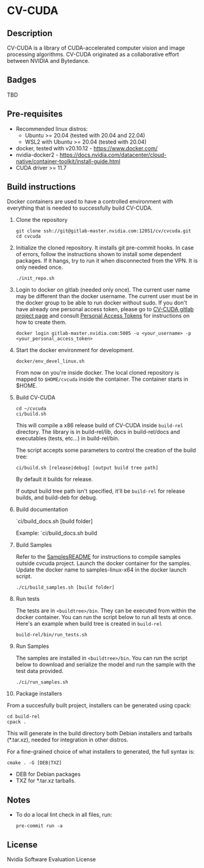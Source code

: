 # CV-CUDA

## Description

CV-CUDA is a library of CUDA-accelerated computer vision and image processing algorithms.
CV-CUDA originated as a collaborative effort between NVIDIA and Bytedance.

## Badges
TBD

## Pre-requisites

- Recommended linux distros:
    - Ubuntu >= 20.04 (tested with 20.04 and 22.04)
    - WSL2 with Ubuntu >= 20.04 (tested with 20.04)
- docker, tested with v20.10.12 - https://www.docker.com/
- nvidia-docker2 - https://docs.nvidia.com/datacenter/cloud-native/container-toolkit/install-guide.html
- CUDA driver >= 11.7

## Build instructions

Docker containers are used to have a controlled environment with everything that is needed
to successfully build CV-CUDA.

1. Clone the repository

   ```
   git clone ssh://git@gitlab-master.nvidia.com:12051/cv/cvcuda.git
   cd cvcuda
   ```

2. Initialize the cloned repository. It installs git pre-commit hooks.
   In case of errors, follow the instructions shown to install some dependent packages.
   If it hangs, try to run it when disconnected from the VPN.  It is only needed once.

   ```
   ./init_repo.sh
   ```

3. Login to docker on gitlab (needed only once).
   The current user name may be different than the docker username.
   The current user must be in the docker group to be able to run docker without sudo.
   If you don't have already one personal access token, please go to
   [CV-CUDA gitlab project page](https://gitlab-master.nvidia.com/cv/cvcuda) and consult
   [Personal Access Tokens](https://docs.gitlab.com/ee/user/profile/personal_access_tokens.html)
   for instructions on how to create them.

   ```
   docker login gitlab-master.nvidia.com:5005 -u <your_username> -p <your_personal_access_token>
   ```

4. Start the docker environment for development.

   ```
   docker/env_devel_linux.sh
   ```

   From now on you're inside docker. The local cloned repository is mapped to `$HOME/cvcuda` inside the
   container. The container starts in $HOME.

5. Build CV-CUDA

   ```
   cd ~/cvcuda
   ci/build.sh
   ```

   This will compile a x86 release build of CV-CUDA inside `build-rel` directory.
   The library is in build-rel/lib, docs in build-rel/docs and executables (tests, etc...) in build-rel/bin.

   The script accepts some parameters to control the creation of the build tree:

   ```
   ci/build.sh [release|debug] [output build tree path]
   ```

   By default it builds for release.

   If output build tree path isn't specified, it'll be `build-rel` for release builds, and build-deb for debug.

6. Build documentation

   `ci/build_docs.sh [build folder]

   Example:
   `ci/build_docs.sh build

7. Build Samples

   Refer to the [SamplesREADME](samples/README.md) for instructions to compile samples outside cvcuda project.
   Launch the docker container for the samples. Update the docker name to samples-linux-x64 in the docker launch script.

   ```
   ./ci/build_samples.sh [build folder]
   ```
8. Run tests

   The tests are in `<buildtree>/bin`. They can be executed from within the docker container. You can run the script
   below to run all tests at once. Here's an example when build tree is created in `build-rel`

   ```
   build-rel/bin/run_tests.sh
   ```

9. Run Samples

   The samples are installed in `<buildtree>/bin`. You can run the script below to download and serialize the model
   and run the sample with the test data provided.

   ```
   ./ci/run_samples.sh
   ```

10. Package installers

   From a succesfully built project, installers can be generated using cpack:

   ```
   cd build-rel
   cpack .
   ```

   This will generate in the build directory both Debian installers and tarballs (\*.tar.xz), needed for integration in other distros.

   For a fine-grained choice of what installers to generated, the full syntax is:

   ```
   cmake . -G [DEB|TXZ]
   ```

   - DEB for Debian packages
   - TXZ for \*.tar.xz tarballs.

## Notes
- To do a local lint check in all files, run:

   ```
   pre-commit run -a
   ```

## License

Nvidia Software Evaluation License
